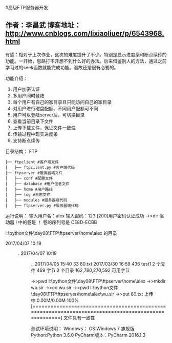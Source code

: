 ﻿#高级FTP服务器开发

作者：李昌武
博客地址：
http://www.cnblogs.com/lixiaoliuer/p/6543968.html
---

有感：相对于上次作业，这次的难度提升了不少。特别是显示进度条和断点续传的功能。一开始，思路打不开想不到什么好的办法。后来借鉴别人的方法，通过之前学习过的seek函数就能完成功能。温故还是很有必要的。


功能介绍：
1. 用户加密认证
2. 多用户同时登陆
3. 每个用户有自己的家目录且只能访问自己的家目录
4. 对用户进行磁盘配额、不同用户配额可不同
5. 用户可以登陆server后，可切换目录
6. 查看当前目录下文件
7. 上传下载文件，保证文件一致性
8. 传输过程中现实进度条
9. 支持断点续传


目录结构：
 FTP 
 
    ├── ftpclient #客户端文件  
    │   ├── ftpcilent.py #客户端代码  
    ├── ftpserver #服务器端文件  
    │   ├── conf #配置文件  
    │   ├── database #用户信息文件  
    │   ├── home #用户路径  
    │   ├── log #日志文件  
    │   ├── modules #服务器端代码  
    │   ├── ftpserver.py #服务器端代码  

运行说明：
输入用户名：alex
输入密码：123
[200]用户密码认证成功
->>dir
 驱动器 I 中的卷是 ！
 卷的序列号是 CE8D-ECBB

 I:\python文件\day08\FTP\ftpserver\home\alex 的目录

2017/04/07  10:19    <DIR>          .
2017/04/07  10:19    <DIR>          ..
2017/04/05  15:40                33 80.txt
2017/03/30  16:59               436 test1
               2 个文件            469 字节
               2 个目录 162,780,270,592 可用字节

->>pwd
I:\python文件\day08\FTP\ftpserver\home\alex
->>mkdir wu.sir
->>cd wu.sir
->>pwd
I:\python文件\day08\FTP\ftpserver\home\alex\wu.sir
->>put 80.txt
上传中:0.00M/0.00M 100% [====================================================================================================]
文件具有一致性


测试环境说明：
Windows：
OS:Windows 7 旗舰版
Python:Python 3.6.0
PyCharm版本：PyCharm 2016.1.3